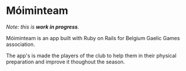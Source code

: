 # Móiminteam

*Note: this is **work in progress**.*

Móiminteam is an app built with Ruby on Rails for Belgium Gaelic Games association.

The app's is made the players of the club to help them in their physical preparation and improve it thoughout the season.
